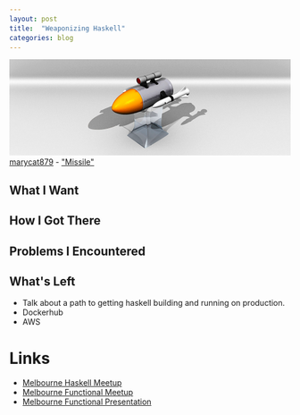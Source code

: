 ```yaml
---
layout: post
title:  "Weaponizing Haskell"
categories: blog
---
```


<p class="attribution">
	<img src="/images/weaponizing-haskell/missile.png" class="image fit" />
	<a href="https://www.flickr.com/photos/53384689@N06/">marycat879</a> -
	<a href="https://www.flickr.com/photos/53384689@N06/4972941858/in/photolist-8zrCmS-bqaHcf-FSUAG-bD5wnF-NoPtt-bD5Mc8-amRUX5-azQe61-5CFfGm-bqaLxJ-6sqvJy-7yMw2W-bqaL2u-9B59nU-6c8qgE-dKzH8E-6sqvVU-bqaNvY-9dZWSf-dEGyzU-6smkyX-gGdzHd-6p57rh-bqaCvS-9B5erY-8vyVq2-6sqviw-6smker-dEB46B-6smkqr-FihPF-6smkXc-6squyf-6smjRX-6dME7p-fTq2Uw-fTq4uo-4r4cJp-dKzHcq-dkyPaj-fCgfQf-9NNAkt-5RjCW7-8BSZvS-5FdFB8-Fi4DQ-q68q5g-Fib4h-onZDmp-onZ6T6">"Missile"</a>
</p>

## What I Want

## How I Got There

## Problems I Encountered

## What's Left

* Talk about a path to getting haskell building and running on production.
* Dockerhub
* AWS


# Links

* [Melbourne Haskell Meetup](http://www.meetup.com/Melbourne-Haskell-Users-Group/events/228578673/)
* [Melbourne Functional Meetup](http://www.meetup.com/Melbourne-Functional-User-Group-MFUG/events/228116766/)
* [Melbourne Functional Presentation](https://github.com/sordina/mfug_weaponizing_haskell)

